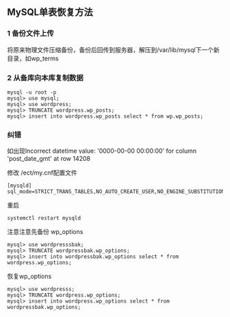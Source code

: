 ## MySQL单表恢复方法

### 1 备份文件上传

将原来物理文件压缩备份，备份后回传到服务器，解压到/var/lib/mysql下一个新目录，如wp_terms

### 2 从备库向本库复制数据

```
mysql -u root -p 
mysql> use mysql;
mysql> use wordpress;
mysql> TRUNCATE wordpress.wp_posts;
mysql> insert into wordpress.wp_posts select * from wp.wp_posts;
```

### 纠错

如出现Incorrect datetime value: '0000-00-00 00:00:00' for column 'post_date_gmt' at row 14208

修改 /ect/my.cnf配置文件

```
[mysqld]
sql_mode=STRICT_TRANS_TABLES,NO_AUTO_CREATE_USER,NO_ENGINE_SUBSTITUTION
```

重启 

```
systemctl restart mysqld
```

注意注意先备份 wp_options

```
mysql> use wordpresssbak;
mysql> TRUNCATE wordpressbak.wp_options;
mysql> insert into wordpressbak.wp_options select * from wordpress.wp_options;
```

恢复wp_options

```
mysql> use wordpresss;
mysql> TRUNCATE wordpress.wp_options;
mysql> insert into wordpress.wp_options select * from wordpressbak.wp_options;
```


